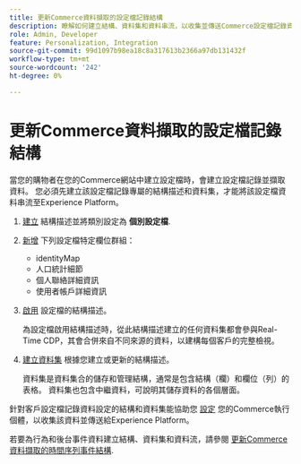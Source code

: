 ```yaml
---
title: 更新Commerce資料擷取的設定檔記錄結構
description: 瞭解如何建立結構、資料集和資料串流，以收集並傳送Commerce設定檔記錄資料給Experience Platform。
role: Admin, Developer
feature: Personalization, Integration
source-git-commit: 99d1097b98ea18c8a317613b2366a97db131432f
workflow-type: tm+mt
source-wordcount: '242'
ht-degree: 0%

---
```


# 更新Commerce資料擷取的設定檔記錄結構

當您的購物者在您的Commerce網站中建立設定檔時，會建立設定檔記錄並擷取資料。 您必須先建立該設定檔記錄專屬的結構描述和資料集，才能將該設定檔資料串流至Experience Platform。

1. [建立](https://experienceleague.adobe.com/docs/experience-platform/xdm/ui/resources/schemas.html#create) 結構描述並將類別設定為 **個別設定檔**.

1. [新增](https://experienceleague.adobe.com/docs/experience-platform/xdm/ui/resources/schemas.html#add-field-groups) 下列設定檔特定欄位群組：

   - identityMap
   - 人口統計細節
   - 個人聯絡詳細資訊
   - 使用者帳戶詳細資訊

1. [啟用](https://experienceleague.adobe.com/docs/experience-platform/xdm/ui/resources/schemas.html#profile) 設定檔的結構描述。

   為設定檔啟用結構描述時，從此結構描述建立的任何資料集都會參與Real-Time CDP，其會合併來自不同來源的資料，以建構每個客戶的完整檢視。

1. [建立資料集](https://experienceleague.adobe.com/docs/platform-learn/implement-mobile-sdk/experience-cloud/platform.html#create-a-dataset) 根據您建立或更新的結構描述。

   資料集是資料集合的儲存和管理結構，通常是包含結構（欄）和欄位（列）的表格。 資料集也包含中繼資料，可說明其儲存資料的各個層面。

針對客戶設定檔記錄資料設定的結構和資料集能協助您 [設定](connect-data.md#data-collection) 您的Commerce執行個體，以收集該資料並傳送給Experience Platform。

若要為行為和後台事件資料建立結構、資料集和資料流，請參閱 [更新Commerce資料擷取的時間序列事件結構](update-xdm.md).
